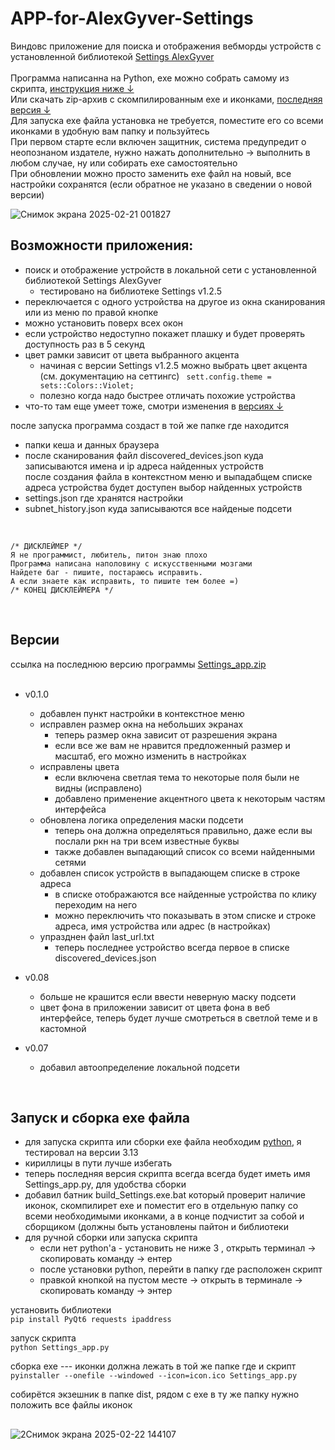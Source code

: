 
# APP-for-AlexGyver-Settings
Виндовс приложение для поиска и отображения вебморды устройств с установленной библиотекой [Settings AlexGyver](https://github.com/GyverLibs/Settings) <br><br>
Программа написанна на Python, exe можно собрать самому из скрипта, [инструкция ниже ↓](#compiler)<br> 
Или скачать zip-архив с скомпилированным exe и иконками, [последняя версия  ↓](#relise)<br>
Для запуска exe файла установка не требуется, поместите его со всеми иконками в удобную вам папку и пользуйтесь<br> 
При первом старте если включен защитник, система предупредит о неопознаном издателе, нужно нажать дополнительно -> выполнить в любом случае, ну или собирать exe самостоятельно<br>
При обновлении можно просто заменить exe файл на новый, все настройки сохранятся (если обратное не указано в сведении о новой версии) 
<br>

![Снимок экрана 2025-02-21 001827](https://github.com/user-attachments/assets/8ed7cbc6-779f-4c44-bbec-a7e77492f784)

## Возможности приложения:
+ поиск и отображение устройств в локальной сети с  установленной библиотекой  Settings AlexGyver <br>
  - тестировано на библиотеке  Settings v1.2.5
+ переключается с одного устройства на другое из окна сканирования или из меню по правой кнопке
+ можно установить поверх всех окон
+ если устройство недоступно покажет плашку и будет проверять доступность раз в 5 секунд
+ цвет рамки зависит от цвета выбранного акцента
  -  начиная с версии Settings v1.2.5 можно выбрать цвет акцента (см. документацию на сеттингс) ``` sett.config.theme = sets::Colors::Violet;```
  -  полезно когда надо быстрее отличать похожие устройства 
+ что-то там еще умеет тоже, смотри изменения в [версиях  ↓](#relise)
  
после запуска программа создаст в той же папке где находится<br>
+ папки кеша и данных браузера
+ после сканирования файл discovered_devices.json куда записываются имена и ip адреса найденных устройств<br> после создания файла в контекстном меню и выпадабщем списке адреса устройства будет доступен выбор найденных устройств
+ settings.json где хранятся настройки
+ subnet_history.json куда записываются все найденые подсети
<br> 

```
/* ДИСКЛЕЙМЕР */
Я не программист, любитель, питон знаю плохо
Программа написана наполовину с искусственными мозгами
Найдете баг - пишите, постараюсь исправить. 
А если знаете как исправить, то пишите тем более =) 
/* КОНЕЦ ДИСКЛЕЙМЕРА */
```
<br>

<h2 id="relise"  > Версии </h2>

ссылка на последнюю версию программы [Settings_app.zip](https://github.com/TonTon-Macout/APP-for-AlexGyver-Settings/releases/latest/download/Settings_app.zip)<br> <br> 


+ v0.1.0
  - добавлен пункт настройки в контекстное меню
  - исправлен размер окна на небольших экранах
    -  теперь размер окна зависит от разрешения экрана
    - если все же вам не нравится предложенный размер и масштаб, его можно изменить в настройках
  - исправлены цвета
    - если включена светлая тема то некоторые поля были не видны (исправлено) 
    - добавлено применение акцентного цвета  к некоторым частям интерфейса 
  - обновлена логика определения маски подсети
    - теперь она должна определяться правильно, даже если вы послали ркн на три всем известные буквы 
    - также добавлен выпадающий список со всеми найденными сетями
  - добавлен список устройств в выпадающем списке в строке адреса 
    - в списке отображаются все найденные устройства по клику переходим на него
    - можно переключить что показывать в этом списке и строке адреса, имя устройства или адрес (в настройках) 
  - упразднен файл last_url.txt 
    - теперь последнее устройство всегда первое в списке discovered_devices.json 

+ v0.08 
  + больше не крашится если ввести неверную маску подсети
  + цвет фона в приложении зависит от цвета фона в веб интерфейсе, теперь будет лучше смотреться в светлой теме и в кастомной 
+ v0.07 
  + добавил автоопределение локальной подсети
<br>

<h2 id="compiler">Запуск и сборка exe файла</h2>


+ для запуска скрипта или сборки exe файла необходим [python](https://www.python.org/downloads/), я тестировал на версии 3.13 
+ кириллицы в пути лучше избегать
+ теперь последняя версия скрипта всегда всегда будет иметь имя  Settings_app.py, для удобства сборки
+ добавил батник build_Settings.exe.bat который проверит наличие иконок, скомпилирет exe и поместит его в отдельную папку со всеми необходимыми иконками, а в конце подчистит за собой и сборщиком (должны быть установлены пайтон и библиотеки
+ для ручной сборки или запуска скрипта
  + если нет python'а - установить не ниже 3 , открыть терминал -> скопировать команду -> ентер
  + после установки python, перейти в папку где расположен скрипт 
  + правкой кнопкой на пустом месте -> открыть в терминале -> скопировать команду -> энтер
  

установить библиотеки<br>
```pip install PyQt6 requests ipaddress```

запуск скрипта<br>
```python Settings_app.py```

сборка exe --- иконки должна лежать в той же папке где и скрипт<br>
```pyinstaller --onefile --windowed --icon=icon.ico Settings_app.py```

собирётся экзешник в папке dist, 
рядом с exe в ту же папку нужно положить все файлы иконок <br>

##  



![2Снимок экрана 2025-02-22 144107](https://github.com/user-attachments/assets/d4149c73-87c1-49a2-94df-3c59fe2a19f3)
